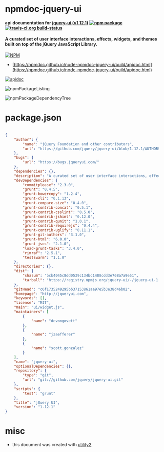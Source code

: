 # npmdoc-jquery-ui

#### api documentation for  [jquery-ui (v1.12.1)](http://jqueryui.com)  [![npm package](https://img.shields.io/npm/v/npmdoc-jquery-ui.svg?style=flat-square)](https://www.npmjs.org/package/npmdoc-jquery-ui) [![travis-ci.org build-status](https://api.travis-ci.org/npmdoc/node-npmdoc-jquery-ui.svg)](https://travis-ci.org/npmdoc/node-npmdoc-jquery-ui)

#### A curated set of user interface interactions, effects, widgets, and themes built on top of the jQuery JavaScript Library.

[![NPM](https://nodei.co/npm/jquery-ui.png?downloads=true&downloadRank=true&stars=true)](https://www.npmjs.com/package/jquery-ui)

- [https://npmdoc.github.io/node-npmdoc-jquery-ui/build/apidoc.html](https://npmdoc.github.io/node-npmdoc-jquery-ui/build/apidoc.html)

[![apidoc](https://npmdoc.github.io/node-npmdoc-jquery-ui/build/screenCapture.buildCi.browser.%252Ftmp%252Fbuild%252Fapidoc.html.png)](https://npmdoc.github.io/node-npmdoc-jquery-ui/build/apidoc.html)

![npmPackageListing](https://npmdoc.github.io/node-npmdoc-jquery-ui/build/screenCapture.npmPackageListing.svg)

![npmPackageDependencyTree](https://npmdoc.github.io/node-npmdoc-jquery-ui/build/screenCapture.npmPackageDependencyTree.svg)



# package.json

```json

{
    "author": {
        "name": "jQuery Foundation and other contributors",
        "url": "https://github.com/jquery/jquery-ui/blob/1.12.1/AUTHORS.txt"
    },
    "bugs": {
        "url": "https://bugs.jqueryui.com/"
    },
    "dependencies": {},
    "description": "A curated set of user interface interactions, effects, widgets, and themes built on top of the jQuery JavaScript Library.",
    "devDependencies": {
        "commitplease": "2.3.0",
        "grunt": "0.4.5",
        "grunt-bowercopy": "1.2.4",
        "grunt-cli": "0.1.13",
        "grunt-compare-size": "0.4.0",
        "grunt-contrib-concat": "0.5.1",
        "grunt-contrib-csslint": "0.5.0",
        "grunt-contrib-jshint": "0.12.0",
        "grunt-contrib-qunit": "1.0.1",
        "grunt-contrib-requirejs": "0.4.4",
        "grunt-contrib-uglify": "0.11.1",
        "grunt-git-authors": "3.1.0",
        "grunt-html": "6.0.0",
        "grunt-jscs": "2.1.0",
        "load-grunt-tasks": "3.4.0",
        "rimraf": "2.5.1",
        "testswarm": "1.1.0"
    },
    "directories": {},
    "dist": {
        "shasum": "bcb4045c8dd0539c134bc1488cdd3e768a7a9e51",
        "tarball": "https://registry.npmjs.org/jquery-ui/-/jquery-ui-1.12.1.tgz"
    },
    "gitHead": "c6f1735249295bb37153861aa97e5b3e38d46b02",
    "homepage": "http://jqueryui.com",
    "keywords": [],
    "license": "MIT",
    "main": "ui/widget.js",
    "maintainers": [
        {
            "name": "devongovett"
        },
        {
            "name": "jzaefferer"
        },
        {
            "name": "scott.gonzalez"
        }
    ],
    "name": "jquery-ui",
    "optionalDependencies": {},
    "repository": {
        "type": "git",
        "url": "git://github.com/jquery/jquery-ui.git"
    },
    "scripts": {
        "test": "grunt"
    },
    "title": "jQuery UI",
    "version": "1.12.1"
}
```



# misc
- this document was created with [utility2](https://github.com/kaizhu256/node-utility2)
